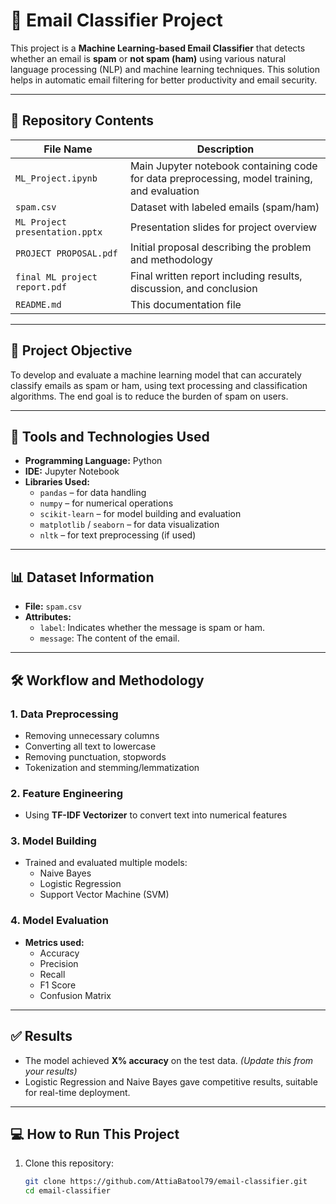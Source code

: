 # 📧 Email Classifier Project

This project is a **Machine Learning-based Email Classifier** that detects whether an email is **spam** or **not spam (ham)** using various natural language processing (NLP) and machine learning techniques. This solution helps in automatic email filtering for better productivity and email security.

---

## 📂 Repository Contents

| File Name                    | Description |
|-----------------------------|-------------|
| `ML_Project.ipynb`          | Main Jupyter notebook containing code for data preprocessing, model training, and evaluation |
| `spam.csv`                  | Dataset with labeled emails (spam/ham) |
| `ML Project presentation.pptx` | Presentation slides for project overview |
| `PROJECT PROPOSAL.pdf`      | Initial proposal describing the problem and methodology |
| `final ML project report.pdf` | Final written report including results, discussion, and conclusion |
| `README.md`                 | This documentation file |

---

## 🎯 Project Objective

To develop and evaluate a machine learning model that can accurately classify emails as spam or ham, using text processing and classification algorithms. The end goal is to reduce the burden of spam on users.

---

## 🧰 Tools and Technologies Used

- **Programming Language:** Python  
- **IDE:** Jupyter Notebook  
- **Libraries Used:**
  - `pandas` – for data handling
  - `numpy` – for numerical operations
  - `scikit-learn` – for model building and evaluation
  - `matplotlib` / `seaborn` – for data visualization
  - `nltk` – for text preprocessing (if used)

---

## 📊 Dataset Information

- **File:** `spam.csv`
- **Attributes:**
  - `label`: Indicates whether the message is spam or ham.
  - `message`: The content of the email.

---

## 🛠️ Workflow and Methodology

### 1. Data Preprocessing
- Removing unnecessary columns
- Converting all text to lowercase
- Removing punctuation, stopwords
- Tokenization and stemming/lemmatization

### 2. Feature Engineering
- Using **TF-IDF Vectorizer** to convert text into numerical features

### 3. Model Building
- Trained and evaluated multiple models:
  - Naive Bayes
  - Logistic Regression
  - Support Vector Machine (SVM)

### 4. Model Evaluation
- **Metrics used:**
  - Accuracy
  - Precision
  - Recall
  - F1 Score
  - Confusion Matrix

---

## ✅ Results

- The model achieved **X% accuracy** on the test data. *(Update this from your results)*
- Logistic Regression and Naive Bayes gave competitive results, suitable for real-time deployment.

---

## 💻 How to Run This Project

1. Clone this repository:
   ```bash
   git clone https://github.com/AttiaBatool79/email-classifier.git
   cd email-classifier
